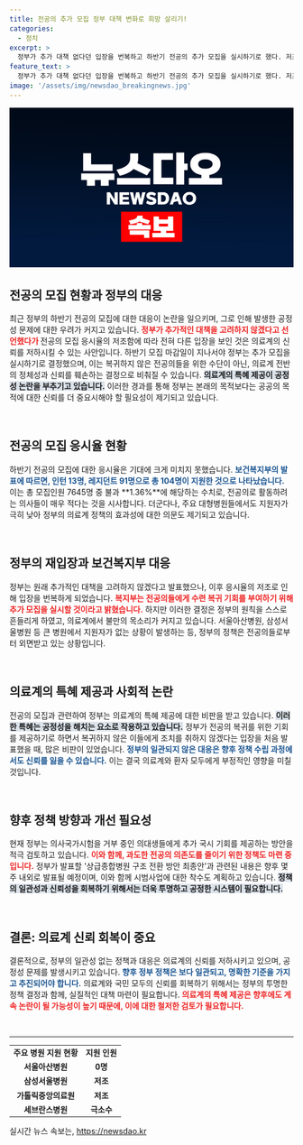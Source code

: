 ```yaml
---
title: 전공의 추가 모집 정부 대책 변화로 희망 살리기!
categories:
  - 정치
excerpt: >
  정부가 추가 대책 없다던 입장을 번복하고 하반기 전공의 추가 모집을 실시하기로 했다. 저조한 응시율 속에서 의료계 특혜 논란은 더욱 심화될 조짐이다. 정부의 잇따른 방침 변경이 가져올 파장은? 클릭해 확인해보세요!
feature_text: >
  정부가 추가 대책 없다던 입장을 번복하고 하반기 전공의 추가 모집을 실시하기로 했다. 저조한 응시율 속에서 의료계 특혜 논란은 더욱 심화될 조짐이다. 정부의 잇따른 방침 변경이 가져올 파장은? 클릭해 확인해보세요!
image: '/assets/img/newsdao_breakingnews.jpg'
---
```


<p><img src="/assets/img/newsdao_breakingnews.jpg" alt="firstkoreanews 속보" /></p>

<h2 data-ke-size="size26">전공의 모집 현황과 정부의 대응</h2>

<p data-ke-size="size16">최근 정부의 하반기 전공의 모집에 대한 대응이 논란을 일으키며, 그로 인해 발생한 공정성 문제에 대한 우려가 커지고 있습니다. <b><span style="color: #ee2323;">정부가 추가적인 대책을 고려하지 않겠다고 선언했다가 </span></b> 전공의 모집 응시율의 저조함에 따라 전혀 다른 입장을 보인 것은 의료계의 신뢰를 저하시킬 수 있는 사안입니다. 하반기 모집 마감일이 지나서야 정부는 추가 모집을 실시하기로 결정했으며, 이는 복귀하지 않은 전공의들을 위한 수단이 아닌, 의료계 전반의 정체성과 신뢰를 훼손하는 결정으로 비춰질 수 있습니다. <b><span style="background-color: #21538527;">의료계의 특혜 제공이 공정성 논란을 부추기고 있습니다.</span></b> 이러한 경과를 통해 정부는 본래의 목적보다는 공공의 목적에 대한 신뢰를 더 중요시해야 할 필요성이 제기되고 있습니다.</p>

<p data-ke-size="size16">&nbsp;</p>

<h2 data-ke-size="size26">전공의 모집 응시율 현황</h2>

<p data-ke-size="size16">하반기 전공의 모집에 대한 응시율은 기대에 크게 미치지 못했습니다. <b><span style="color: #1a5490;">보건복지부의 발표에 따르면, 인턴 13명, 레지던트 91명으로 총 104명이 지원한 것으로 나타났습니다.</span></b> 이는 총 모집인원 7645명 중 불과 **1.36%**에 해당하는 수치로, 전공의로 활동하려는 의사들이 매우 적다는 것을 시사합니다. 더군다나, 주요 대형병원들에서도 지원자가 극히 낮아 정부의 의료계 정책의 효과성에 대한 의문도 제기되고 있습니다.</p>

<p data-ke-size="size16">&nbsp;</p>

<h2 data-ke-size="size26">정부의 재입장과 보건복지부 대응</h2>

<p data-ke-size="size16">정부는 원래 추가적인 대책을 고려하지 않겠다고 발표했으나, 이후 응시율의 저조로 인해 입장을 번복하게 되었습니다. <b><span style="color: #ee2323;">복지부는 전공의들에게 수련 복귀 기회를 부여하기 위해 추가 모집을 실시할 것이라고 밝혔습니다.</span></b> 하지만 이러한 결정은 정부의 원칙을 스스로 흔들리게 하였고, 의료계에서 불만의 목소리가 커지고 있습니다. 서울아산병원, 삼성서울병원 등 큰 병원에서 지원자가 없는 상황이 발생하는 등, 정부의 정책은 전공의들로부터 외면받고 있는 상황입니다.</p>

<p data-ke-size="size16">&nbsp;</p>

<h2 data-ke-size="size26">의료계의 특혜 제공과 사회적 논란</h2>

<p data-ke-size="size16">전공의 모집과 관련하여 정부는 의료계의 특혜 제공에 대한 비판을 받고 있습니다. <b><span style="background-color: #21538527;">이러한 특혜는 공정성을 해치는 요소로 작용하고 있습니다.</span></b> 정부가 전공의 복귀를 위한 기회를 제공하기로 하면서 복귀하지 않은 이들에게 조치를 취하지 않겠다는 입장을 처음 발표했을 때, 많은 비판이 있었습니다. <b><span style="color: #1a5490;">정부의 일관되지 않은 대응은 향후 정책 수립 과정에서도 신뢰를 잃을 수 있습니다.</span></b> 이는 결국 의료계와 환자 모두에게 부정적인 영향을 미칠 것입니다.</p>

<p data-ke-size="size16">&nbsp;</p>

<h2 data-ke-size="size26">향후 정책 방향과 개선 필요성</h2>

<p data-ke-size="size16">현재 정부는 의사국가시험을 거부 중인 의대생들에게 추가 국시 기회를 제공하는 방안을 적극 검토하고 있습니다. <b><span style="color: #ee2323;">이와 함께, 과도한 전공의 의존도를 줄이기 위한 정책도 마련 중입니다.</span></b> 정부가 발표할 '상급종합병원 구조 전환 방안 최종안'과 관련된 내용은 향후 몇 주 내외로 발표될 예정이며, 이와 함께 시범사업에 대한 착수도 계획하고 있습니다. <b><span style="background-color: #21538527;">정책의 일관성과 신뢰성을 회복하기 위해서는 더욱 투명하고 공정한 시스템이 필요합니다.</span></b></p>

<p data-ke-size="size16">&nbsp;</p>

<h2 data-ke-size="size26">결론: 의료계 신뢰 회복이 중요</h2>

<p data-ke-size="size16">결론적으로, 정부의 일관성 없는 정책과 대응은 의료계의 신뢰를 저하시키고 있으며, 공정성 문제를 발생시키고 있습니다. <b><span style="color: #1a5490;">향후 정부 정책은 보다 일관되고, 명확한 기준을 가지고 추진되어야 합니다.</span></b> 의료계와 국민 모두의 신뢰를 회복하기 위해서는 정부의 투명한 정책 결정과 함께, 실질적인 대책 마련이 필요합니다. <b><span style="color: #ee2323;">의료계의 특혜 제공은 향후에도 계속 논란이 될 가능성이 높기 때문에, 이에 대한 철저한 검토가 필요합니다.</span></b></p>

<p data-ke-size="size16">&nbsp;</p>

<hr>

<table>
<tr>
<td style="text-align: center; height: 17px;"><b>주요 병원 지원 현황</b></td>
<td style="text-align: center; height: 17px;"><b>지원 인원</b></td>
</tr>
<tr>
<td style="text-align: center; height: 17px;"><b>서울아산병원</b></td>
<td style="text-align: center; height: 17px;"><b>0명</b></td>
</tr>
<tr>
<td style="text-align: center; height: 17px;"><b>삼성서울병원</b></td>
<td style="text-align: center; height: 17px;"><b>저조</b></td>
</tr>
<tr>
<td style="text-align: center; height: 17px;"><b>가톨릭중앙의료원</b></td>
<td style="text-align: center; height: 17px;"><b>저조</b></td>
</tr>
<tr>
<td style="text-align: center; height: 17px;"><b>세브란스병원</b></td>
<td style="text-align: center; height: 17px;"><b>극소수</b></td>
</tr>
</table>
실시간 뉴스 속보는, <a href="https://newsdao.kr" rel="dofollow">https://newsdao.kr</a>


